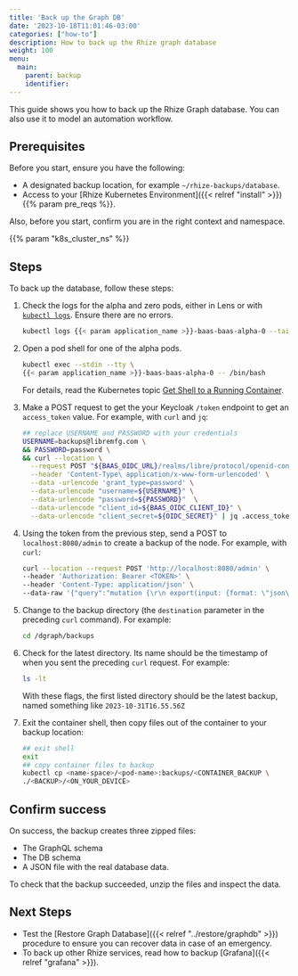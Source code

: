 ```yaml
---
title: 'Back up the Graph DB'
date: '2023-10-18T11:01:46-03:00'
categories: ["how-to"]
description: How to back up the Rhize graph database
weight: 100
menu:
  main:
    parent: backup
    identifier:
---
```


This guide shows you how to back up the Rhize Graph database.
You can also use it to model an automation workflow.

## Prerequisites

Before you start, ensure you have the following:


- A designated backup location, for example `~/rhize-backups/database`.
- Access to your [Rhize Kubernetes Environment]({{< relref "install" >}})
{{% param pre_reqs %}}.


Also, before you start, confirm you are in the right context and namespace.

{{% param "k8s_cluster_ns" %}}

## Steps

To back up the database, follow these steps:

1. Check the logs for the alpha and zero pods, either in Lens or with [`kubectl logs`](https://kubernetes.io/docs/reference/generated/kubectl/kubectl-commands#logs).
    Ensure there are no errors.

    ```bash
    kubectl logs {{< param application_name >}}-baas-baas-alpha-0 --tail=80
    ```

1. Open a pod shell for one of the alpha pods.

    ```bash
    kubectl exec --stdin --tty \
    {{< param application_name >}}-baas-baas-alpha-0 -- /bin/bash
    ```

    For details, read the Kubernetes topic [Get Shell to a Running Container](https://kubernetes.io/docs/tasks/debug/debug-application/get-shell-running-container/).

1. Make a POST request to get the your Keycloak `/token` endpoint to get an `access_token` value.
For example, with `curl` and `jq`:

    ```bash
    ## replace USERNAME and PASSWORD with your credentials
    USERNAME=backups@libremfg.com \
    && PASSWORD=password \
    && curl --location \
      --request POST "${BAAS_OIDC_URL}/realms/libre/protocol/openid-connect/token" \
      --header 'Content-Type\ application/x-www-form-urlencoded' \
      --data -urlencode 'grant_type=password' \
      --data-urlencode "username=${USERNAME}" \
      --data-urlencode "password=${PASSWORD}"  \
      --data-urlencode "client_id=${BAAS_OIDC_CLIENT_ID}" \
      --data-urlencode "client_secret=${OIDC_SECRET}" | jq .access_token
    ```

1. Using the token from the previous step, send a POST to `localhost:8080/admin` to create a backup of the node.
For example, with `curl`:

    ```bash
    curl --location --request POST 'http://localhost:8080/admin' \
    --header 'Authorization: Bearer <TOKEN>' \
    --header 'Content-Type: application/json' \
    --data-raw '{"query":"mutation {\r\n export(input: {format: \"json\", destination: \"/dgraph/backups/'"$(date +"%Y-%m-%dT%H.%M.%SZ")"'\"}) {\r\n response {\r\n message\r\n code\r\n }\r\n}\r\n}","variables":{}}'
    ```

1. Change to the backup directory (the `destination` parameter in the preceding `curl` command). For example:

    ```bash
    cd /dgraph/backups
    ```

1. Check for the latest directory. Its name should be the timestamp of when you sent the preceding `curl` request. For example:

    ```bash
    ls -lt
    ```

   With these flags, the first listed directory should be the latest backup, named something like `2023-10-31T16.55.56Z`


1. Exit the container shell, then copy files out of the container to your backup location:

    ```bash
    ## exit shell
    exit
    ## copy container files to backup
    kubectl cp <name-space>/<pod-name>:backups/<CONTAINER_BACKUP \
    ./<BACKUP>/<ON_YOUR_DEVICE>
    ```

## Confirm success

On success, the backup creates three zipped files:
- The GraphQL schema
- The DB schema
- A JSON file with the real database data.

To check that the backup succeeded, unzip the files and inspect the data.

## Next Steps

- Test the [Restore Graph Database]({{< relref "../restore/graphdb" >}}) procedure to ensure you can recover data in case of an emergency.
- To back up other Rhize services, read how to backup [Grafana]({{< relref "grafana" >}}).
